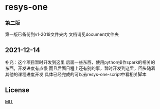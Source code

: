 # resys-one

### 第二版
第一版已备份到v1-2019文件夹内
文档请见document文件夹

## 2021-12-14
补充：这个项目暂时开发到这里
后面一些东西，使用python操作spark的相关的东西，开发进度有点慢
而且后面日程上还有别的事，暂时开发到这里，回头随着其他的课程进度开发
具体已经完成的可以去resys-one-script中看相关脚本


## License
[MIT](http://opensource.org/licenses/MIT)



